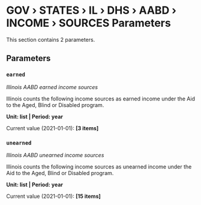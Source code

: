 # GOV › STATES › IL › DHS › AABD › INCOME › SOURCES Parameters

This section contains 2 parameters.

## Parameters

### `earned`
*Illinois AABD earned income sources*

Illinois counts the following income sources as earned income under the Aid to the Aged, Blind or Disabled program.

**Unit: list | Period: year**

Current value (2021-01-01): **[3 items]**


### `unearned`
*Illinois AABD unearned income sources*

Illinois counts the following income sources as unearned income under the Aid to the Aged, Blind or Disabled program.

**Unit: list | Period: year**

Current value (2021-01-01): **[15 items]**

